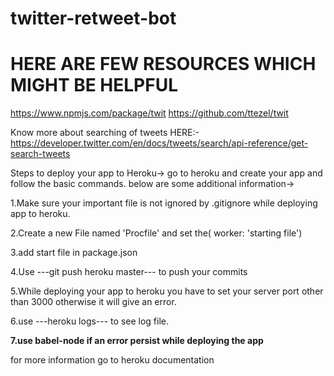 # twitter-retweet-bot

# HERE ARE FEW RESOURCES WHICH MIGHT BE HELPFUL

https://www.npmjs.com/package/twit
https://github.com/ttezel/twit

Know more about searching of tweets HERE:-
https://developer.twitter.com/en/docs/tweets/search/api-reference/get-search-tweets


Steps to deploy your app to Heroku->
go to heroku and create your app and follow the basic commands. below are some additional information->

1.Make sure your important file is not ignored by .gitignore while deploying app to heroku.

2.Create a new File named 'Procfile' and set the( worker: 'starting file')

3.add start file in package.json

4.Use ---git push heroku master--- to push your commits

5.While deploying your app to heroku you have to set your server port other than 3000 otherwise it will give an error.

6.use ---heroku logs--- to see log file.

****7.use babel-node if an error persist while deploying the app****

for more information go to heroku documentation
